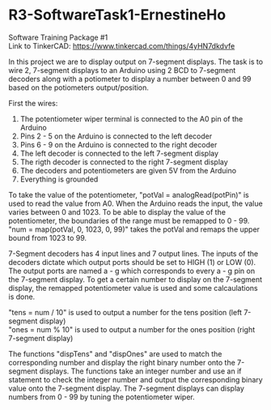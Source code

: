 # R3-SoftwareTask1-ErnestineHo  
Software Training Package #1  
Link to TinkerCAD: https://www.tinkercad.com/things/4yHN7dkdvfe    

In this project we are to display output on 7-segment displays. The task is to wire 2, 7-segment displays to an Arduino using 2 BCD to 7-segment decoders along with a potiometer to display a number between 0 and 99 based on the potiometers output/position.    

First the wires:  
1) The potentiometer wiper terminal is connected to the A0 pin of the Arduino
2) Pins 2 - 5 on the Arduino is connected to the left decoder
3) Pins 6 - 9 on the Arduino is connected to the right decoder
4) The left decoder is connected to the left 7-segment display
5) The rigth decoder is connected to the right 7-segment display
6) The decoders and potentiometers are given 5V from the Arduino
7) Everything is grounded

To take the value of the potentiometer, "potVal = analogRead(potPin)" is used to read the value from A0. When the Arduino reads the input, the value varies between 0 and 1023. To be able to display the value of the potentiometer, the boundaries of the range must be remapped to 0 - 99.  
"num = map(potVal, 0, 1023, 0, 99)" takes the potVal and remaps the upper bound from 1023 to 99.    

7-Segment decoders has 4 input lines and 7 output lines. The inputs of the decoders dictate which output ports should be set to HIGH (1) or LOW (0). The output ports are named a - g which corresponds to every a - g pin on the 7-segment display. To get a certain number to display on the 7-segment display, the remapped potentiometer value is used and some calcaulations is done.   

"tens = num / 10" is used to output a number for the tens position (left 7-segment display)  
"ones = num % 10" is used to output a number for the ones position (right 7-segment display)  

The functions "dispTens" and "dispOnes" are used to match the corresponding number and display the right binary number onto the 7-segment displays. The functions take an integer number and use an if statement to check the integer number and output the corresponding binary value onto the 7-segment display. The 7-segment displays can display numbers from 0 - 99 by tuning the potentiometer wiper. 
